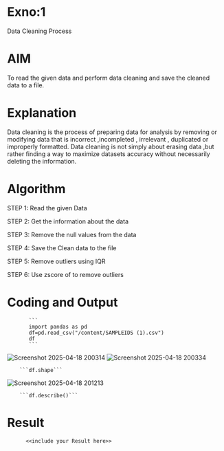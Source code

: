 # Exno:1
Data Cleaning Process

# AIM
To read the given data and perform data cleaning and save the cleaned data to a file.

# Explanation
Data cleaning is the process of preparing data for analysis by removing or modifying data that is incorrect ,incompleted , irrelevant , duplicated or improperly formatted. Data cleaning is not simply about erasing data ,but rather finding a way to maximize datasets accuracy without necessarily deleting the information.

# Algorithm
STEP 1: Read the given Data

STEP 2: Get the information about the data

STEP 3: Remove the null values from the data

STEP 4: Save the Clean data to the file

STEP 5: Remove outliers using IQR

STEP 6: Use zscore of to remove outliers

# Coding and Output
           ``` 
           import pandas as pd
           df=pd.read_csv("/content/SAMPLEIDS (1).csv")
           df
           ```

          
![Screenshot 2025-04-18 200314](https://github.com/user-attachments/assets/d86702f6-f275-4ff7-a86e-1477bd830bb2)
![Screenshot 2025-04-18 200334](https://github.com/user-attachments/assets/c24b8d21-f001-46c7-a1ef-574a438ff2ff)



        ```df.shape```

 
 ![Screenshot 2025-04-18 201213](https://github.com/user-attachments/assets/5534a73c-06da-4dea-8bb9-b2817bc9c099)

        ```df.describe()```

        
        
        





# Result
          <<include your Result here>>
